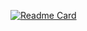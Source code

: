 [![Readme Card](https://github-readme-stats.vercel.app/api/pin/?username=flaced&repo=simple-html-linktree)](https://github.com/flaced/simple-html-linktree)

